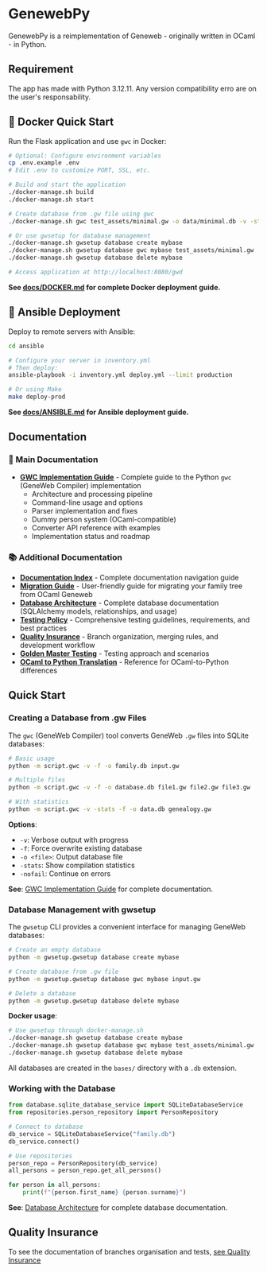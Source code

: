 # GenewebPy

GenewebPy is a reimplementation of Geneweb - originally written in OCaml - in Python.

## Requirement
The app has made with Python 3.12.11. Any version compatibility erro are on the user's responsability.

## 🐳 Docker Quick Start

Run the Flask application and use `gwc` in Docker:

```bash
# Optional: Configure environment variables
cp .env.example .env
# Edit .env to customize PORT, SSL, etc.

# Build and start the application
./docker-manage.sh build
./docker-manage.sh start

# Create database from .gw file using gwc
./docker-manage.sh gwc test_assets/minimal.gw -o data/minimal.db -v -stats

# Or use gwsetup for database management
./docker-manage.sh gwsetup database create mybase
./docker-manage.sh gwsetup database gwc mybase test_assets/minimal.gw
./docker-manage.sh gwsetup database delete mybase

# Access application at http://localhost:8080/gwd
```

**See [docs/DOCKER.md](docs/DOCKER.md) for complete Docker deployment guide.**

## 🚀 Ansible Deployment

Deploy to remote servers with Ansible:

```bash
cd ansible

# Configure your server in inventory.yml
# Then deploy:
ansible-playbook -i inventory.yml deploy.yml --limit production

# Or using Make
make deploy-prod
```

**See [docs/ANSIBLE.md](docs/ANSIBLE.md) for Ansible deployment guide.**

## Documentation

### 📘 Main Documentation
- **[GWC Implementation Guide](docs/GWC_IMPLEMENTATION.md)** - Complete guide to the Python `gwc` (GeneWeb Compiler) implementation
  - Architecture and processing pipeline
  - Command-line usage and options
  - Parser implementation and fixes
  - Dummy person system (OCaml-compatible)
  - Converter API reference with examples
  - Implementation status and roadmap

### 📚 Additional Documentation
- **[Documentation Index](docs/README.md)** - Complete documentation navigation guide
- **[Migration Guide](docs/MIGRATION_GUIDE.md)** - User-friendly guide for migrating your family tree from OCaml Geneweb
- **[Database Architecture](docs/DATABASE.md)** - Complete database documentation (SQLAlchemy models, relationships, and usage)
- **[Testing Policy](docs/TESTING_POLICY.md)** - Comprehensive testing guidelines, requirements, and best practices
- **[Quality Insurance](docs/QUALITY_INSURANCE.md)** - Branch organization, merging rules, and development workflow
- **[Golden Master Testing](docs/GOLDEN_MASTER.md)** - Testing approach and scenarios
- **[OCaml to Python Translation](docs/OCAML_TO_PYTHON.md)** - Reference for OCaml-to-Python differences

## Quick Start

### Creating a Database from .gw Files

The `gwc` (GeneWeb Compiler) tool converts GeneWeb `.gw` files into SQLite databases:

```bash
# Basic usage
python -m script.gwc -v -f -o family.db input.gw

# Multiple files
python -m script.gwc -v -f -o database.db file1.gw file2.gw file3.gw

# With statistics
python -m script.gwc -v -stats -f -o data.db genealogy.gw
```

**Options**:
- `-v`: Verbose output with progress
- `-f`: Force overwrite existing database
- `-o <file>`: Output database file
- `-stats`: Show compilation statistics
- `-nofail`: Continue on errors

**See**: [GWC Implementation Guide](docs/GWC_IMPLEMENTATION.md) for complete documentation.

### Database Management with gwsetup

The `gwsetup` CLI provides a convenient interface for managing GeneWeb databases:

```bash
# Create an empty database
python -m gwsetup.gwsetup database create mybase

# Create database from .gw file
python -m gwsetup.gwsetup database gwc mybase input.gw

# Delete a database
python -m gwsetup.gwsetup database delete mybase
```

**Docker usage**:
```bash
# Use gwsetup through docker-manage.sh
./docker-manage.sh gwsetup database create mybase
./docker-manage.sh gwsetup database gwc mybase test_assets/minimal.gw
./docker-manage.sh gwsetup database delete mybase
```

All databases are created in the `bases/` directory with a `.db` extension.

### Working with the Database

```python
from database.sqlite_database_service import SQLiteDatabaseService
from repositories.person_repository import PersonRepository

# Connect to database
db_service = SQLiteDatabaseService("family.db")
db_service.connect()

# Use repositories
person_repo = PersonRepository(db_service)
all_persons = person_repo.get_all_persons()

for person in all_persons:
    print(f"{person.first_name} {person.surname}")
```

**See**: [Database Architecture](docs/DATABASE.md) for complete database documentation.

## Quality Insurance

To see the documentation of branches organisation and tests, [see Quality Insurance](docs/QUALITY_INSURANCE.md)

